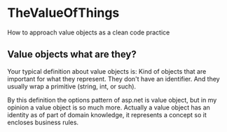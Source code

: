 # TheValueOfThings

How to approach value objects as a clean code practice

## Value objects what are they?

Your typical definition about value objects is:
Kind of objects that are important for what they represent. They don't have an identifier. And they usually wrap a primitive (string, int, or such).

By this definition the options pattern of asp.net is value object, but in my opinion a value object is so much more.
Actually a value object has an identity as of part of domain knowledge, it represents a concept so it encloses business rules.

